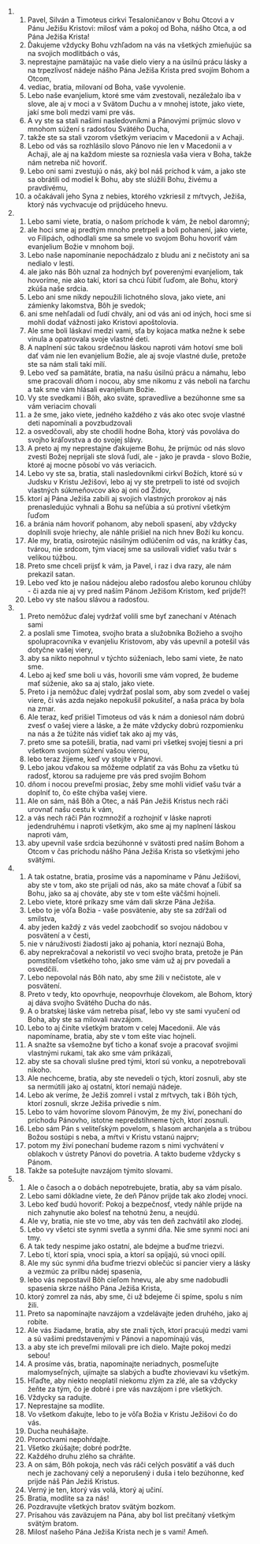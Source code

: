<ol>
  <li>
    <ol>
      <li>Pavel, Silván a Timoteus cirkvi Tesaloničanov v Bohu Otcovi a v Pánu Ježišu Kristovi: milosť vám a pokoj od Boha, nášho Otca, a od Pána Ježiša Krista!</li>
      <li>Ďakujeme vždycky Bohu vzhľadom na vás na všetkých zmieňujúc sa na svojich modlitbách o vás,</li>
      <li>neprestajne pamätajúc na vaše dielo viery a na úsilnú prácu lásky a na trpezlivosť nádeje nášho Pána Ježiša Krista pred svojím Bohom a Otcom,</li>
      <li>vediac, bratia, milovaní od Boha, vaše vyvolenie.</li>
      <li>Lebo naše evanjelium, ktoré sme vám zvestovali, nezáležalo iba v slove, ale aj v moci a v Svätom Duchu a v mnohej istote, jako viete, jakí sme boli medzi vami pre vás.</li>
      <li>A vy ste sa stali našimi nasledovníkmi a Pánovými prijmúc slovo v mnohom súžení s radosťou Svätého Ducha,</li>
      <li>takže ste sa stali vzorom všetkým veriacim v Macedonii a v Achaji.</li>
      <li>Lebo od vás sa rozhlásilo slovo Pánovo nie len v Macedonii a v Achaji, ale aj na každom mieste sa rozniesla vaša viera v Boha, takže nám netreba nič hovoriť.</li>
      <li>Lebo oni sami zvestujú o nás, aký bol náš príchod k vám, a jako ste sa obrátili od modiel k Bohu, aby ste slúžili Bohu, živému a pravdivému,</li>
      <li>a očakávali jeho Syna z nebies, ktorého vzkriesil z mŕtvych, Ježiša, ktorý nás vychvacuje od prijdúceho hnevu.</li>
    </ol>
  </li>
  <li>
    <ol>
      <li>Lebo sami viete, bratia, o našom príchode k vám, že nebol daromný;</li>
      <li>ale hoci sme aj predtým mnoho pretrpeli a boli pohanení, jako viete, vo Filipách, odhodlali sme sa smele vo svojom Bohu hovoriť vám evanjelium Božie v mnohom boji.</li>
      <li>Lebo naše napomínanie nepochádzalo z bludu ani z nečistoty ani sa nedialo v lesti.</li>
      <li>ale jako nás Bôh uznal za hodných byť poverenými evanjeliom, tak hovoríme, nie ako takí, ktorí sa chcú ľúbiť ľuďom, ale Bohu, ktorý zkúša naše srdcia.</li>
      <li>Lebo ani sme nikdy nepoužili lichotného slova, jako viete, ani zámienky lakomstva, Bôh je svedok;</li>
      <li>ani sme nehľadali od ľudí chvály, ani od vás ani od iných, hoci sme si mohli dodať vážnosti jako Kristovi apoštolovia.</li>
      <li>Ale sme boli láskaví medzi vami, sťa by kojaca matka nežne k sebe vinula a opatrovala svoje vlastné deti.</li>
      <li>A naplnení súc takou srdečnou láskou naproti vám hotoví sme boli dať vám nie len evanjelium Božie, ale aj svoje vlastné duše, pretože ste sa nám stali takí milí.</li>
      <li>Lebo veď sa pamätáte, bratia, na našu úsilnú prácu a námahu, lebo sme pracovali dňom i nocou, aby sme nikomu z vás neboli na ťarchu a tak sme vám hlásali evanjelium Božie.</li>
      <li>Vy ste svedkami i Bôh, ako sväte, spravedlive a bezúhonne sme sa vám veriacim chovali</li>
      <li>a že sme, jako viete, jedného každého z vás ako otec svoje vlastné deti napomínali a povzbudzovali</li>
      <li>a osvedčovali, aby ste chodili hodne Boha, ktorý vás povoláva do svojho kráľovstva a do svojej slávy.</li>
      <li>A preto aj my neprestajne ďakujeme Bohu, že prijmúc od nás slovo zvesti Božej neprijali ste slová ľudí, ale - jako je pravda - slovo Božie, ktoré aj mocne pôsobí vo vás veriacich.</li>
      <li>Lebo vy ste sa, bratia, stali nasledovníkmi cirkví Božích, ktoré sú v Judsku v Kristu Ježišovi, lebo aj vy ste pretrpeli to isté od svojich vlastných súkmeňovcov ako aj oni od Židov,</li>
      <li>ktorí aj Pána Ježiša zabili aj svojich vlastných prorokov aj nás prenasledujúc vyhnali a Bohu sa neľúbia a sú protivní všetkým ľuďom</li>
      <li>a bránia nám hovoriť pohanom, aby neboli spasení, aby vždycky doplnili svoje hriechy, ale náhle prišiel na nich hnev Boží ku koncu.</li>
      <li>Ale my, bratia, osirotejúc násilným odlúčením od vás, na krátky čas, tvárou, nie srdcom, tým viacej sme sa usilovali vidieť vašu tvár s velikou túžbou.</li>
      <li>Preto sme chceli prijsť k vám, ja Pavel, i raz i dva razy, ale nám prekazil satan.</li>
      <li>Lebo veď kto je našou nádejou alebo radosťou alebo korunou chlúby - či azda nie aj vy pred naším Pánom Ježišom Kristom, keď prijde?!</li>
      <li>Lebo vy ste našou slávou a radosťou.</li>
    </ol>
  </li>
  <li>
    <ol>
      <li>Preto nemôžuc ďalej vydržať volili sme byť zanechaní v Aténach sami</li>
      <li>a poslali sme Timotea, svojho brata a služobníka Božieho a svojho spolupracovníka v evanjeliu Kristovom, aby vás upevnil a potešil vás dotyčne vašej viery,</li>
      <li>aby sa nikto nepohnul v týchto súženiach, lebo sami viete, že nato sme.</li>
      <li>Lebo aj keď sme boli u vás, hovorili sme vám vopred, že budeme mať súženie, ako sa aj stalo, jako viete.</li>
      <li>Preto i ja nemôžuc ďalej vydržať poslal som, aby som zvedel o vašej viere, či vás azda nejako nepokušil pokušiteľ, a naša práca by bola na zmar.</li>
      <li>Ale teraz, keď prišiel Timoteus od vás k nám a doniesol nám dobrú zvesť o vašej viere a láske, a že máte vždycky dobrú rozpomienku na nás a že túžite nás vidieť tak ako aj my vás,</li>
      <li>preto sme sa potešili, bratia, nad vami pri všetkej svojej tiesni a pri všetkom svojom súžení vašou vierou,</li>
      <li>lebo teraz žijeme, keď vy stojíte v Pánovi.</li>
      <li>Lebo jakou vďakou sa môžeme odplatiť za vás Bohu za všetku tú radosť, ktorou sa radujeme pre vás pred svojím Bohom</li>
      <li>dňom i nocou preveľmi prosiac, žeby sme mohli vidieť vašu tvár a doplniť to, čo ešte chýba vašej viere.</li>
      <li>Ale on sám, náš Bôh a Otec, a náš Pán Ježiš Kristus nech ráči urovnať našu cestu k vám,</li>
      <li>a vás nech ráči Pán rozmnožiť a rozhojniť v láske naproti jedendruhému i naproti všetkým, ako sme aj my naplnení láskou naproti vám,</li>
      <li>aby upevnil vaše srdcia bezúhonné v svätosti pred naším Bohom a Otcom v čas príchodu nášho Pána Ježiša Krista so všetkými jeho svätými.</li>
    </ol>
  </li>
  <li>
    <ol>
      <li>A tak ostatne, bratia, prosíme vás a napomíname v Pánu Ježišovi, aby ste v tom, ako ste prijali od nás, ako sa máte chovať a ľúbiť sa Bohu, jako sa aj chováte, aby ste v tom ešte väčšmi hojneli.</li>
      <li>Lebo viete, ktoré príkazy sme vám dali skrze Pána Ježiša.</li>
      <li>Lebo to je vôľa Božia - vaše posvätenie, aby ste sa zdŕžali od smilstva,</li>
      <li>aby jeden každý z vás vedel zaobchodiť so svojou nádobou v posvätení a v česti,</li>
      <li>nie v náruživosti žiadosti jako aj pohania, ktorí neznajú Boha,</li>
      <li>aby neprekračoval a nekoristil vo veci svojho brata, pretože je Pán pomstiteľom všetkého toho, jako sme vám už aj prv povedali a osvedčili.</li>
      <li>Lebo nepovolal nás Bôh nato, aby sme žili v nečistote, ale v posvätení.</li>
      <li>Preto v tedy, kto opovrhuje, neopovrhuje človekom, ale Bohom, ktorý aj dáva svojho Svätého Ducha do nás.</li>
      <li>A o bratskej láske vám netreba písať, lebo vy ste sami vyučení od Boha, aby ste sa milovali navzájom.</li>
      <li>Lebo to aj činíte všetkým bratom v celej Macedonii. Ale vás napomíname, bratia, aby ste v tom ešte viac hojneli.</li>
      <li>A snažte sa všemožne byť ticho a konať svoje a pracovať svojimi vlastnými rukami, tak ako sme vám prikázali,</li>
      <li>aby ste sa chovali slušne pred tými, ktorí sú vonku, a nepotrebovali nikoho.</li>
      <li>Ale nechceme, bratia, aby ste nevedeli o tých, ktorí zosnuli, aby ste sa nermútili jako aj ostatní, ktorí nemajú nádeje.</li>
      <li>Lebo ak veríme, že Ježiš zomrel i vstal z mŕtvych, tak i Bôh tých, ktorí zosnuli, skrze Ježiša privedie s ním.</li>
      <li>Lebo to vám hovoríme slovom Pánovým, že my živí, ponechaní do príchodu Pánovho, istotne nepredstihneme tých, ktorí zosnuli.</li>
      <li>Lebo sám Pán s veliteľským povelom, s hlasom archanjela a s trúbou Božou sostúpi s neba, a mŕtvi v Kristu vstanú najprv;</li>
      <li>potom my živí ponechaní budeme razom s nimi vychvátení v oblakoch v ústrety Pánovi do povetria. A takto budeme vždycky s Pánom.</li>
      <li>Takže sa potešujte navzájom týmito slovami.</li>
    </ol>
  </li>
  <li>
    <ol>
      <li>Ale o časoch a o dobách nepotrebujete, bratia, aby sa vám písalo.</li>
      <li>Lebo sami dôkladne viete, že deň Pánov prijde tak ako zlodej vnoci.</li>
      <li>Lebo keď budú hovoriť: Pokoj a bezpečnosť, vtedy náhle prijde na nich zahynutie ako bolesť na tehotnú ženu, a neujdú.</li>
      <li>Ale vy, bratia, nie ste vo tme, aby vás ten deň zachvátil ako zlodej.</li>
      <li>Lebo vy všetci ste synmi svetla a synmi dňa. Nie sme synmi noci ani tmy.</li>
      <li>A tak tedy nespime jako ostatní, ale bdejme a buďme triezvi.</li>
      <li>Lebo tí, ktorí spia, vnoci spia, a ktorí sa opíjajú, sú vnoci opilí.</li>
      <li>Ale my súc synmi dňa buďme triezvi oblečúc si pancier viery a lásky a vezmúc za prilbu nádej spasenia,</li>
      <li>lebo vás nepostavil Bôh cieľom hnevu, ale aby sme nadobudli spasenia skrze nášho Pána Ježiša Krista,</li>
      <li>ktorý zomrel za nás, aby sme, či už bdejeme či spíme, spolu s ním žili.</li>
      <li>Preto sa napomínajte navzájom a vzdelávajte jeden druhého, jako aj robíte.</li>
      <li>Ale vás žiadame, bratia, aby ste znali tých, ktorí pracujú medzi vami a sú vašimi predstavenými v Pánovi a napomínajú vás,</li>
      <li>a aby ste ich preveľmi milovali pre ich dielo. Majte pokoj medzi sebou!</li>
      <li>A prosíme vás, bratia, napomínajte neriadnych, posmeľujte malomyseľných, ujímajte sa slabých a buďte zhovievaví ku všetkým.</li>
      <li>Hľaďte, aby niekto neoplatil niekomu zlým za zlé, ale sa vždycky žeňte za tým, čo je dobré i pre vás navzájom i pre všetkých.</li>
      <li>Vždycky sa radujte.</li>
      <li>Neprestajne sa modlite.</li>
      <li>Vo všetkom ďakujte, lebo to je vôľa Božia v Kristu Ježišovi čo do vás.</li>
      <li>Ducha neuhášajte.</li>
      <li>Proroctvami nepohŕdajte.</li>
      <li>Všetko zkúšajte; dobré podržte.</li>
      <li>Každého druhu zlého sa chráňte.</li>
      <li>A on sám, Bôh pokoja, nech vás ráči celých posvätiť a váš duch nech je zachovaný celý a neporušený i duša i telo bezúhonne, keď prijde náš Pán Ježiš Kristus.</li>
      <li>Verný je ten, ktorý vás volá, ktorý aj učiní.</li>
      <li>Bratia, modlite sa za nás!</li>
      <li>Pozdravujte všetkých bratov svätým bozkom.</li>
      <li>Prísahou vás zaväzujem na Pána, aby bol list prečítaný všetkým svätým bratom.</li>
      <li>Milosť našeho Pána Ježiša Krista nech je s vami! Ameň.</li>
    </ol>
  </li>
</ol>